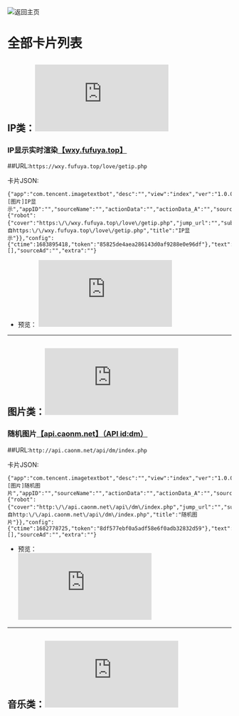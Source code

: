 ![返回主页](https://github.com/lanyi233/QQ-JSONcard)

# 全部卡片列表
## IP类：![IP.md](https://github.com/lanyi233/QQ-JSONcard/blob/main/Card/IP.md)
### IP显示实时渲染[【wxy.fufuya.top】](https://wxy.fufuya.top/love/getip.php)
##URL:`https://wxy.fufuya.top/love/getip.php`

卡片JSON:
```
{"app":"com.tencent.imagetextbot","desc":"","view":"index","ver":"1.0.0.11","prompt":"[图片]IP显示","appID":"","sourceName":"","actionData":"","actionData_A":"","sourceUrl":"","meta":{"robot":{"cover":"https:\/\/wxy.fufuya.top\/love\/getip.php","jump_url":"","subtitle":"来自https:\/\/wxy.fufuya.top\/love\/getip.php","title":"IP显示"}},"config":{"ctime":1683895418,"token":"85825de4aea286143d0af9288e0e96df"},"text":"","extraApps":[],"sourceAd":"","extra":""}
```
- 预览： 
![](https://wxy.fufuya.top/love/getip.php) 
------- 
## 图片类：![pic.md](https://github.com/lanyi233/QQ-JSONcard/blob/main/Card/pic.md)
### 随机图片[【api.caonm.net】（API id:dm）](http://api.caonm.net/api/dm/index.php)
##URL:`http://api.caonm.net/api/dm/index.php`

卡片JSON:
```
{"app":"com.tencent.imagetextbot","desc":"","view":"index","ver":"1.0.0.11","prompt":"[图片]随机图片","appID":"","sourceName":"","actionData":"","actionData_A":"","sourceUrl":"","meta":{"robot":{"cover":"http:\/\/api.caonm.net\/api\/dm\/index.php","jump_url":"","subtitle":"来自http:\/\/api.caonm.net\/api\/dm\/index.php","title":"随机图片"}},"config":{"ctime":1682778725,"token":"8df577ebf0a5adf58e6f0adb32832d59"},"text":"","extraApps":[],"sourceAd":"","extra":""}
```
- 预览：  
![](http://api.caonm.net/api/dm/index.php)

-------
## 音乐类：![music.md](https://github.com/lanyi233/QQ-JSONcard/blob/main/Card/music.md)
